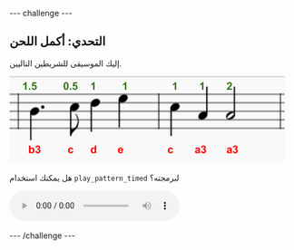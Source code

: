 --- challenge ---

## التحدي: أكمل اللحن

إليك الموسيقى للشريطين التاليين.

![لقطة الشاشة](images/tetris-notes3.png)

هل يمكنك استخدام `play_pattern_timed` لبرمجته؟

<div id="audio-preview" class="pdf-hidden">
<audio controls preload> 
  <source src="resources/tetris-c1.mp3" type="audio/mpeg">
المتصفح الخاص بك لا يدعم عنصر <code>الصوت </code>. 
</audio>
</div>

--- /challenge ---